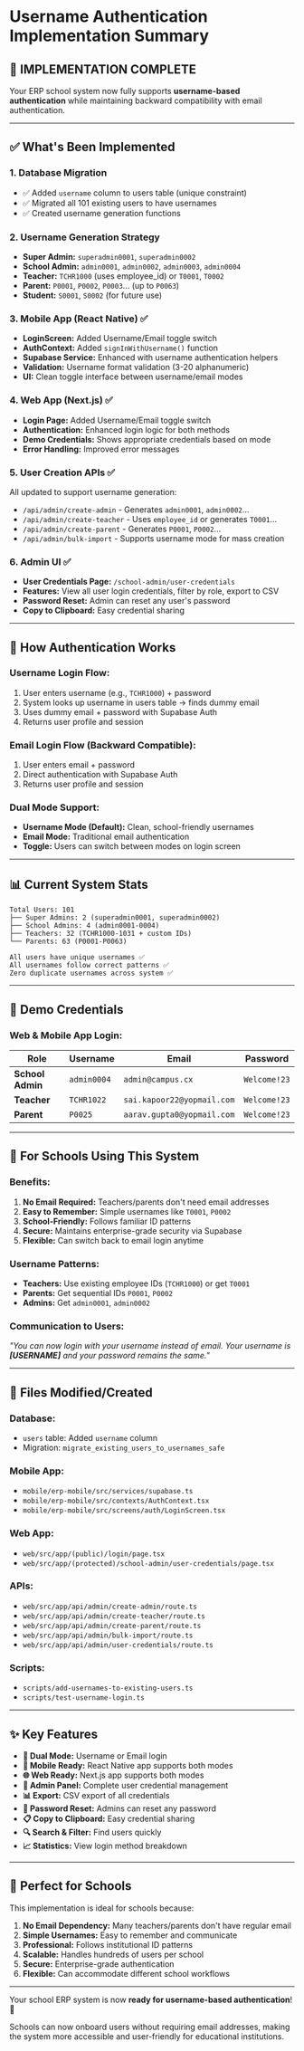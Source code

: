 # Username Authentication Implementation Summary

## 🎉 **IMPLEMENTATION COMPLETE**

Your ERP school system now fully supports **username-based authentication** while maintaining backward compatibility with email authentication.

---

## ✅ **What's Been Implemented**

### **1. Database Migration** 
- ✅ Added `username` column to users table (unique constraint)
- ✅ Migrated all 101 existing users to have usernames
- ✅ Created username generation functions

### **2. Username Generation Strategy**
- **Super Admin:** `superadmin0001`, `superadmin0002`
- **School Admin:** `admin0001`, `admin0002`, `admin0003`, `admin0004`
- **Teacher:** `TCHR1000` (uses employee_id) or `T0001`, `T0002`
- **Parent:** `P0001`, `P0002`, `P0003`... (up to `P0063`)
- **Student:** `S0001`, `S0002` (for future use)

### **3. Mobile App (React Native)** ✅
- **LoginScreen:** Added Username/Email toggle switch
- **AuthContext:** Added `signInWithUsername()` function
- **Supabase Service:** Enhanced with username authentication helpers
- **Validation:** Username format validation (3-20 alphanumeric)
- **UI:** Clean toggle interface between username/email modes

### **4. Web App (Next.js)** ✅
- **Login Page:** Added Username/Email toggle switch
- **Authentication:** Enhanced login logic for both methods
- **Demo Credentials:** Shows appropriate credentials based on mode
- **Error Handling:** Improved error messages

### **5. User Creation APIs** ✅
All updated to support username generation:
- `/api/admin/create-admin` - Generates `admin0001`, `admin0002`...
- `/api/admin/create-teacher` - Uses `employee_id` or generates `T0001`...
- `/api/admin/create-parent` - Generates `P0001`, `P0002`...
- `/api/admin/bulk-import` - Supports username mode for mass creation

### **6. Admin UI** ✅
- **User Credentials Page:** `/school-admin/user-credentials`
- **Features:** View all user login credentials, filter by role, export to CSV
- **Password Reset:** Admin can reset any user's password
- **Copy to Clipboard:** Easy credential sharing

---

## 🔐 **How Authentication Works**

### **Username Login Flow:**
1. User enters username (e.g., `TCHR1000`) + password
2. System looks up username in users table → finds dummy email
3. Uses dummy email + password with Supabase Auth
4. Returns user profile and session

### **Email Login Flow (Backward Compatible):**
1. User enters email + password
2. Direct authentication with Supabase Auth
3. Returns user profile and session

### **Dual Mode Support:**
- **Username Mode (Default):** Clean, school-friendly usernames
- **Email Mode:** Traditional email authentication
- **Toggle:** Users can switch between modes on login screen

---

## 📊 **Current System Stats**

```
Total Users: 101
├── Super Admins: 2 (superadmin0001, superadmin0002)
├── School Admins: 4 (admin0001-0004)
├── Teachers: 32 (TCHR1000-1031 + custom IDs)
└── Parents: 63 (P0001-P0063)

All users have unique usernames ✅
All usernames follow correct patterns ✅
Zero duplicate usernames across system ✅
```

---

## 🚀 **Demo Credentials**

### **Web & Mobile App Login:**

| Role | Username | Email | Password |
|------|----------|-------|----------|
| **School Admin** | `admin0004` | `admin@campus.cx` | `Welcome!23` |
| **Teacher** | `TCHR1022` | `sai.kapoor22@yopmail.com` | `Welcome!23` |
| **Parent** | `P0025` | `aarav.gupta0@yopmail.com` | `Welcome!23` |

---

## 🔧 **For Schools Using This System**

### **Benefits:**
1. **No Email Required:** Teachers/parents don't need email addresses
2. **Easy to Remember:** Simple usernames like `T0001`, `P0002`
3. **School-Friendly:** Follows familiar ID patterns
4. **Secure:** Maintains enterprise-grade security via Supabase
5. **Flexible:** Can switch back to email login anytime

### **Username Patterns:**
- **Teachers:** Use existing employee IDs (`TCHR1000`) or get `T0001`
- **Parents:** Get sequential IDs `P0001`, `P0002`
- **Admins:** Get `admin0001`, `admin0002`

### **Communication to Users:**
*"You can now login with your username instead of email. Your username is **[USERNAME]** and your password remains the same."*

---

## 📁 **Files Modified/Created**

### **Database:**
- `users` table: Added `username` column
- Migration: `migrate_existing_users_to_usernames_safe`

### **Mobile App:**
- `mobile/erp-mobile/src/services/supabase.ts`
- `mobile/erp-mobile/src/contexts/AuthContext.tsx`
- `mobile/erp-mobile/src/screens/auth/LoginScreen.tsx`

### **Web App:**
- `web/src/app/(public)/login/page.tsx`
- `web/src/app/(protected)/school-admin/user-credentials/page.tsx`

### **APIs:**
- `web/src/app/api/admin/create-admin/route.ts`
- `web/src/app/api/admin/create-teacher/route.ts`
- `web/src/app/api/admin/create-parent/route.ts`
- `web/src/app/api/admin/bulk-import/route.ts`
- `web/src/app/api/admin/user-credentials/route.ts`

### **Scripts:**
- `scripts/add-usernames-to-existing-users.ts`
- `scripts/test-username-login.ts`

---

## ✨ **Key Features**

- **🔄 Dual Mode:** Username or Email login
- **📱 Mobile Ready:** React Native app supports both modes
- **🌐 Web Ready:** Next.js app supports both modes  
- **👥 Admin Panel:** Complete user credential management
- **📊 Export:** CSV export of all credentials
- **🔑 Password Reset:** Admins can reset any password
- **📋 Copy to Clipboard:** Easy credential sharing
- **🔍 Search & Filter:** Find users quickly
- **📈 Statistics:** View login method breakdown

---

## 🎯 **Perfect for Schools**

This implementation is ideal for schools because:

1. **No Email Dependency:** Many teachers/parents don't have regular email
2. **Simple Usernames:** Easy to remember and communicate  
3. **Professional:** Follows institutional ID patterns
4. **Scalable:** Handles hundreds of users per school
5. **Secure:** Enterprise-grade authentication
6. **Flexible:** Can accommodate different school workflows

---

Your school ERP system is now **ready for username-based authentication**! 🎉

Schools can now onboard users without requiring email addresses, making the system more accessible and user-friendly for educational institutions.
